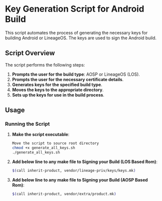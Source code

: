 # Key Generation Script for Android Build

This script automates the process of generating the necessary keys for building Android or LineageOS. The keys are used to sign the Android build.

## Script Overview

The script performs the following steps:

1. **Prompts the user for the build type**: AOSP or LineageOS (LOS).
2. **Prompts the user for the necessary certificate details**.
3. **Generates keys for the specified build type**.
4. **Moves the keys to the appropriate directory**.
5. **Sets up the keys for use in the build process**.

## Usage

### Running the Script

1. **Make the script executable**:

   ```sh
   Move the script to source root directory
   chmod +x generate_all_keys.sh
   ./generate_all_keys.sh

   ```

2. **Add below line to any make file to Signing your Build (LOS Based Rom)**:

   ```sh
   $(call inherit-product, vendor/lineage-priv/keys/keys.mk)
   ```

3. **Add below line to any make file to Signing your Build (AOSP Based Rom)**:

   ```sh
   $(call inherit-product, vendor/extra/product.mk)
   ```
